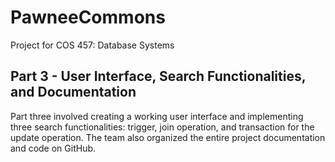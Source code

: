 # PawneeCommons
Project for COS 457: Database Systems
## Part 3 - User Interface, Search Functionalities, and Documentation
Part three involved creating a working user interface and implementing three search functionalities: trigger, join operation, and transaction for the update operation. The team also organized the entire project documentation and code on GitHub. 
